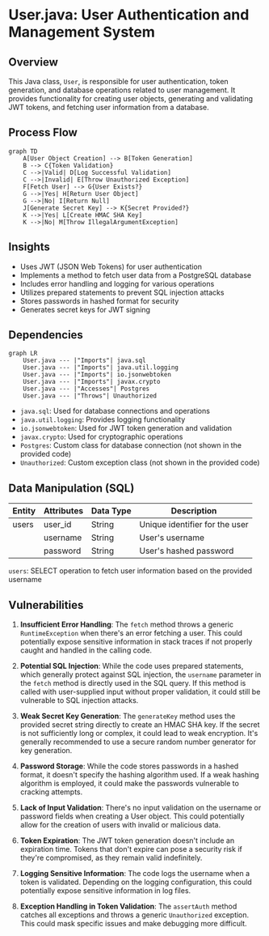 # User.java: User Authentication and Management System

## Overview

This Java class, `User`, is responsible for user authentication, token generation, and database operations related to user management. It provides functionality for creating user objects, generating and validating JWT tokens, and fetching user information from a database.

## Process Flow

```mermaid
graph TD
    A[User Object Creation] --> B[Token Generation]
    B --> C{Token Validation}
    C -->|Valid| D[Log Successful Validation]
    C -->|Invalid| E[Throw Unauthorized Exception]
    F[Fetch User] --> G{User Exists?}
    G -->|Yes| H[Return User Object]
    G -->|No| I[Return Null]
    J[Generate Secret Key] --> K{Secret Provided?}
    K -->|Yes| L[Create HMAC SHA Key]
    K -->|No| M[Throw IllegalArgumentException]
```

## Insights

- Uses JWT (JSON Web Tokens) for user authentication
- Implements a method to fetch user data from a PostgreSQL database
- Includes error handling and logging for various operations
- Utilizes prepared statements to prevent SQL injection attacks
- Stores passwords in hashed format for security
- Generates secret keys for JWT signing

## Dependencies

```mermaid
graph LR
    User.java --- |"Imports"| java.sql
    User.java --- |"Imports"| java.util.logging
    User.java --- |"Imports"| io.jsonwebtoken
    User.java --- |"Imports"| javax.crypto
    User.java --- |"Accesses"| Postgres
    User.java --- |"Throws"| Unauthorized
```

- `java.sql`: Used for database connections and operations
- `java.util.logging`: Provides logging functionality
- `io.jsonwebtoken`: Used for JWT token generation and validation
- `javax.crypto`: Used for cryptographic operations
- `Postgres`: Custom class for database connection (not shown in the provided code)
- `Unauthorized`: Custom exception class (not shown in the provided code)

## Data Manipulation (SQL)

| Entity | Attributes | Data Type | Description |
|--------|------------|-----------|-------------|
| users  | user_id    | String    | Unique identifier for the user |
|        | username   | String    | User's username |
|        | password   | String    | User's hashed password |

`users`: SELECT operation to fetch user information based on the provided username

## Vulnerabilities

1. **Insufficient Error Handling**: The `fetch` method throws a generic `RuntimeException` when there's an error fetching a user. This could potentially expose sensitive information in stack traces if not properly caught and handled in the calling code.

2. **Potential SQL Injection**: While the code uses prepared statements, which generally protect against SQL injection, the `username` parameter in the `fetch` method is directly used in the SQL query. If this method is called with user-supplied input without proper validation, it could still be vulnerable to SQL injection attacks.

3. **Weak Secret Key Generation**: The `generateKey` method uses the provided secret string directly to create an HMAC SHA key. If the secret is not sufficiently long or complex, it could lead to weak encryption. It's generally recommended to use a secure random number generator for key generation.

4. **Password Storage**: While the code stores passwords in a hashed format, it doesn't specify the hashing algorithm used. If a weak hashing algorithm is employed, it could make the passwords vulnerable to cracking attempts.

5. **Lack of Input Validation**: There's no input validation on the username or password fields when creating a User object. This could potentially allow for the creation of users with invalid or malicious data.

6. **Token Expiration**: The JWT token generation doesn't include an expiration time. Tokens that don't expire can pose a security risk if they're compromised, as they remain valid indefinitely.

7. **Logging Sensitive Information**: The code logs the username when a token is validated. Depending on the logging configuration, this could potentially expose sensitive information in log files.

8. **Exception Handling in Token Validation**: The `assertAuth` method catches all exceptions and throws a generic `Unauthorized` exception. This could mask specific issues and make debugging more difficult.

